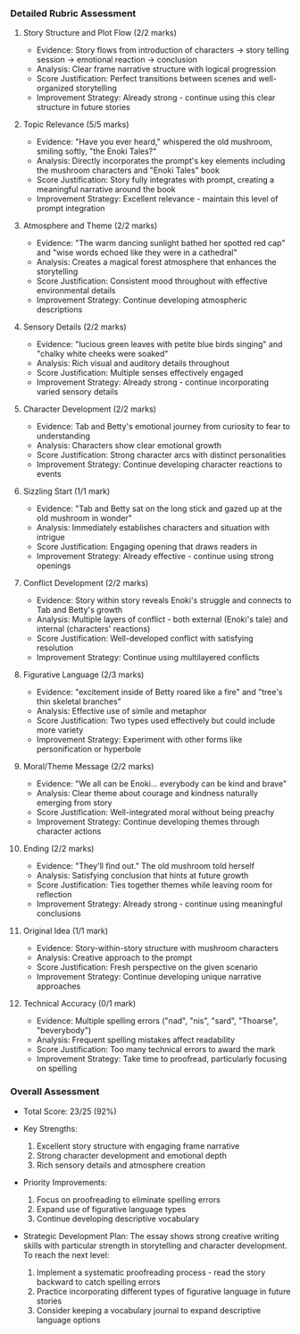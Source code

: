 ### Detailed Rubric Assessment

1. Story Structure and Plot Flow (2/2 marks)
   - Evidence: Story flows from introduction of characters → story telling session → emotional reaction → conclusion
   - Analysis: Clear frame narrative structure with logical progression
   - Score Justification: Perfect transitions between scenes and well-organized storytelling
   - Improvement Strategy: Already strong - continue using this clear structure in future stories

2. Topic Relevance (5/5 marks)
   - Evidence: "Have you ever heard," whispered the old mushroom, smiling softly, "the Enoki Tales?"
   - Analysis: Directly incorporates the prompt's key elements including the mushroom characters and "Enoki Tales" book
   - Score Justification: Story fully integrates with prompt, creating a meaningful narrative around the book
   - Improvement Strategy: Excellent relevance - maintain this level of prompt integration

3. Atmosphere and Theme (2/2 marks)
   - Evidence: "The warm dancing sunlight bathed her spotted red cap" and "wise words echoed like they were in a cathedral"
   - Analysis: Creates a magical forest atmosphere that enhances the storytelling
   - Score Justification: Consistent mood throughout with effective environmental details
   - Improvement Strategy: Continue developing atmospheric descriptions

4. Sensory Details (2/2 marks)
   - Evidence: "lucious green leaves with petite blue birds singing" and "chalky white cheeks were soaked"
   - Analysis: Rich visual and auditory details throughout
   - Score Justification: Multiple senses effectively engaged
   - Improvement Strategy: Already strong - continue incorporating varied sensory details

5. Character Development (2/2 marks)
   - Evidence: Tab and Betty's emotional journey from curiosity to fear to understanding
   - Analysis: Characters show clear emotional growth
   - Score Justification: Strong character arcs with distinct personalities
   - Improvement Strategy: Continue developing character reactions to events

6. Sizzling Start (1/1 mark)
   - Evidence: "Tab and Betty sat on the long stick and gazed up at the old mushroom in wonder"
   - Analysis: Immediately establishes characters and situation with intrigue
   - Score Justification: Engaging opening that draws readers in
   - Improvement Strategy: Already effective - continue using strong openings

7. Conflict Development (2/2 marks)
   - Evidence: Story within story reveals Enoki's struggle and connects to Tab and Betty's growth
   - Analysis: Multiple layers of conflict - both external (Enoki's tale) and internal (characters' reactions)
   - Score Justification: Well-developed conflict with satisfying resolution
   - Improvement Strategy: Continue using multilayered conflicts

8. Figurative Language (2/3 marks)
   - Evidence: "excitement inside of Betty roared like a fire" and "tree's thin skeletal branches"
   - Analysis: Effective use of simile and metaphor
   - Score Justification: Two types used effectively but could include more variety
   - Improvement Strategy: Experiment with other forms like personification or hyperbole

9. Moral/Theme Message (2/2 marks)
   - Evidence: "We all can be Enoki... everybody can be kind and brave"
   - Analysis: Clear theme about courage and kindness naturally emerging from story
   - Score Justification: Well-integrated moral without being preachy
   - Improvement Strategy: Continue developing themes through character actions

10. Ending (2/2 marks)
    - Evidence: "They'll find out." The old mushroom told herself
    - Analysis: Satisfying conclusion that hints at future growth
    - Score Justification: Ties together themes while leaving room for reflection
    - Improvement Strategy: Already strong - continue using meaningful conclusions

11. Original Idea (1/1 mark)
    - Evidence: Story-within-story structure with mushroom characters
    - Analysis: Creative approach to the prompt
    - Score Justification: Fresh perspective on the given scenario
    - Improvement Strategy: Continue developing unique narrative approaches

12. Technical Accuracy (0/1 mark)
    - Evidence: Multiple spelling errors ("nad", "nis", "sard", "Thoarse", "beverybody")
    - Analysis: Frequent spelling mistakes affect readability
    - Score Justification: Too many technical errors to award the mark
    - Improvement Strategy: Take time to proofread, particularly focusing on spelling

### Overall Assessment

- Total Score: 23/25 (92%)
- Key Strengths:
  1. Excellent story structure with engaging frame narrative
  2. Strong character development and emotional depth
  3. Rich sensory details and atmosphere creation

- Priority Improvements:
  1. Focus on proofreading to eliminate spelling errors
  2. Expand use of figurative language types
  3. Continue developing descriptive vocabulary

- Strategic Development Plan:
  The essay shows strong creative writing skills with particular strength in storytelling and character development. To reach the next level:
  1. Implement a systematic proofreading process - read the story backward to catch spelling errors
  2. Practice incorporating different types of figurative language in future stories
  3. Consider keeping a vocabulary journal to expand descriptive language options